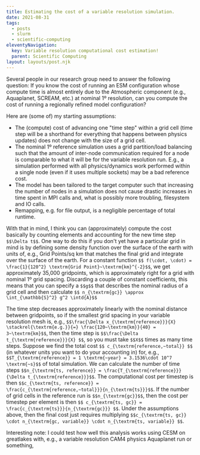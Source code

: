```yaml
---
title: Estimating the cost of a variable resolution simulation.
date: 2021-08-31
tags:
  - posts
  - slurm
  - scientific-computing
eleventyNavigation:
  key: Variable resolution computational cost estimation!
  parent: Scientific Computing
layout: layouts/post.njk
---
```


Several people in our research group need to answer the following question:
If you know the cost of running an ESM configuration whose compute time is almost entirely due to the Atmospheric component (e.g., Aquaplanet, SCREAM, etc.)
at nominal 1º resolution, can you compute the cost of running a regionally refined model configuration?

Here are (some of) my starting assumptions:
  * The (compute) cost of advancing one "time step" within a grid cell (time step will be a shorthand for everything that happens between physics updates) does not change with the size of a grid cell.
  * The nominal 1º reference simulation uses a grid partition/load balancing such that the amount of inter-node communication required for a node is comparable to 
  what it will be for the variable resolution run. E.g., a simulation performed with all physics/dynamics work performed within a single node (even if it uses multiple sockets) may be a bad reference cost.
  * The model has been tailored to the target computer such that increasing the number of nodes in a simulation does not cause drastic increases 
  in time spent in MPI calls and, what is possibly more troubling, filesystem and IO calls. 
  * Remapping, e.g. for file output, is a negligible percentage of total runtime.

With that in mind, I think you can (approximately) compute the cost basically by counting elements and accounting for the new time step `$$\Delta t$$`.
One way to do this if you don't yet have a particular grid in mind is by defining some density function over the surface of the earth with units of, e.g., Grid Points/sq km 
that matches the final grid and integrate over the surface of the earth. For a constant function `$$ f(\cdot, \cdot) = \frac{1}{120^2} \textrm{Grid Point}~\textrm{km}^{-2}$$`,
we get approximately 35,000 gridpoints, which is approximately right for a grid with nominal 1º grid spacing. Discarding a couple of constant coefficients, this means that you can specify a `$$g$$` that 
describes the nominal radius of a grid cell and then calculate `$$ n_{\textrm{gc}} \approx \int_{\mathbb{S}^2} g^2 \intd{A}$$`

The time step decreases approximately linearly with the nominal distance between gridpoints, so if the smallest grid spacing in your
variable resolution mesh is, e.g., `$$\frac{\Delta x_{\textrm{reference}}}{X} \stackrel{\textrm{e.g.}}{=} \frac{120~\textrm{km}}{40} = 3~\textrm{km}$$`, then the time step is `$$\frac{\Delta t_{\textrm{reference}}}{X} $$`, 
so you must take `$$X$$` times as many time steps. Suppose we find the total cost `$$ c_{\textrm{reference,~total}} $$`  (in whatever units you want to do your accounting in) for, e.g., `$$T_{\textrm{reference}} = 1 \textrm{~year} = 3.1536\cdot 10^7 \textrm{~s}$$` of total simulation.
We can calculate the number of time steps `$$n_{\textrm{ts, reference}} = \frac{T_{\textrm{reference}}}{\Delta t_{\textrm{reference}}}$$`.
The computational cost per timestep is then `$$c_{\textrm{ts, reference}} = \frac{c_{\textrm{reference,~total}}}{n_{\textrm{ts}}}$$`. 
If the number of grid cells in the reference run is `$$n_{\textrm{gc}}$$`, 
then the cost per timestep per element is then `$$ c_{\textrm{ts, gc}} = \frac{c_{\textrm{ts}}}{n_{\textrm{gc}}} $$`.
Under the assumptions above, then the final cost just requires multiplying `$$c_{\textrm{ts, gc}} \cdot n_{\textrm{gc, variable}} \cdot n_{\textrm{ts, variable}} $$`.

Interesting note: I could test how well this analysis works using CESM on greatlakes with, e.g., a variable resolution CAM4 physics Aquaplanet run or something,









